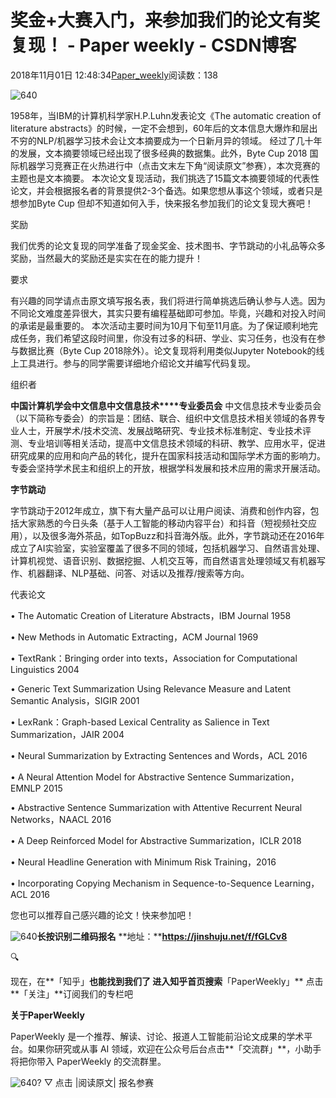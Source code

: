 
# 奖金+大赛入门，来参加我们的论文有奖复现！ - Paper weekly - CSDN博客


2018年11月01日 12:48:34[Paper_weekly](https://me.csdn.net/c9Yv2cf9I06K2A9E)阅读数：138


![640](https://ss.csdn.net/p?https://mmbiz.qpic.cn/mmbiz_gif/VBcD02jFhgmXGmf1HrjmR1PzibhHTaFs5E9khEWEmEdJUDPDRCSIjfaFbUr066t4QUGfeLza0iazricB95e4ianEXw/640)

1958年，当IBM的计算机科学家H.P.Luhn发表论文《The automatic creation of literature abstracts》的时候，一定不会想到，60年后的文本信息大爆炸和层出不穷的NLP/机器学习技术会让文本摘要成为一个日新月异的领域。
经过了几十年的发展，文本摘要领域已经出现了很多经典的数据集。此外，Byte Cup 2018 国际机器学习竞赛正在火热进行中（点击文末左下角“阅读原文”参赛），本次竞赛的主题也是文本摘要。
本次论文复现活动，我们挑选了15篇文本摘要领域的代表性论文，并会根据报名者的背景提供2-3个备选。如果您想从事这个领域，或者只是想参加Byte Cup 但却不知道如何入手，快来报名参加我们的论文复现大赛吧！


奖励

我们优秀的论文复现的同学准备了现金奖金、技术图书、字节跳动的小礼品等众多奖励，当然最大的奖励还是实实在在的能力提升！


要求

有兴趣的同学请点击原文填写报名表，我们将进行简单挑选后确认参与人选。因为不同论文难度差异很大，其实只要有编程基础即可参加。毕竟，兴趣和对投入时间的承诺是最重要的。
本次活动主要时间为10月下旬至11月底。为了保证顺利地完成任务，我们希望这段时间里，你没有过多的科研、学业、实习任务，也没有在参与数据比赛（Byte Cup 2018除外）。论文复现将利用类似Jupyter Notebook的线上工具进行。参与的同学需要详细地介绍论文并编写代码复现。


组织者


**中国计算机学会中文信息中文信息技术****专业委员会**
中文信息技术专业委员会（以下简称专委会）的宗旨是：团结、联合、组织中文信息技术相关领域的各界专业人士，开展学术/技术交流、发展战略研究、专业技术标准制定、专业技术评测、专业培训等相关活动，提高中文信息技术领域的科研、教学、应用水平，促进研究成果的应用和向产品的转化，提升在国家科技活动和国际学术方面的影响力。专委会坚持学术民主和组织上的开放，根据学科发展和技术应用的需求开展活动。



**字节跳动**

字节跳动于2012年成立，旗下有大量产品可以让用户阅读、消费和创作内容，包括大家熟悉的今日头条（基于人工智能的移动内容平台）和抖音（短视频社交应用），以及很多海外茶品，如TopBuzz和抖音海外版。此外，字节跳动还在2016年成立了AI实验室，实验室覆盖了很多不同的领域，包括机器学习、自然语言处理、计算机视觉、语音识别、数据挖掘、人机交互等，而自然语言处理领域又有机器写作、机器翻译、NLP基础、问答、对话以及推荐/搜索等方向。



代表论文


• The Automatic Creation of Literature Abstracts，IBM Journal 1958

• New Methods in Automatic Extracting，ACM Journal 1969

• TextRank：Bringing order into texts，Association for Computational Linguistics 2004

• Generic Text Summarization Using Relevance Measure and Latent Semantic Analysis，SIGIR 2001

• LexRank：Graph-based Lexical Centrality as Salience in Text Summarization，JAIR 2004

• Neural Summarization by Extracting Sentences and Words，ACL 2016

• A Neural Attention Model for Abstractive Sentence Summarization，EMNLP 2015

• Abstractive Sentence Summarization with Attentive Recurrent Neural Networks，NAACL 2016

• A Deep Reinforced Model for Abstractive Summarization，ICLR 2018

• Neural Headline Generation with Minimum Risk Training，2016

• Incorporating Copying Mechanism in Sequence-to-Sequence Learning，ACL 2016


您也可以推荐自己感兴趣的论文！快来参加吧！

![640](https://ss.csdn.net/p?https://mmbiz.qpic.cn/mmbiz_png/WzvcAscfKwN7ic6tx5wkpDzoDyv0NgnFOJRGicMwx8VicHibC2mOONDR2ickA5tljTTteGYnZoWC2oEPIpsHRqQH0jw/640)**长按识别二维码报名**
**地址：****https://jinshuju.net/f/fGLCv8**

🔍

现在，在**「知乎」**也能找到我们了
进入知乎首页搜索**「PaperWeekly」**
点击**「关注」**订阅我们的专栏吧


**关于PaperWeekly**

PaperWeekly 是一个推荐、解读、讨论、报道人工智能前沿论文成果的学术平台。如果你研究或从事 AI 领域，欢迎在公众号后台点击**「交流群」**，小助手将把你带入 PaperWeekly 的交流群里。

![640?](https://ss.csdn.net/p?https://mmbiz.qpic.cn/mmbiz_gif/VBcD02jFhgkXb8A1kiafKxib8NXiaPMU8mQvRWVBtFNic4G5b5GDD7YdwrsCAicOc8kp5tdEOU3x7ufnleSbKkiaj5Dg/640?)
▽ 点击 |阅读原文| 报名参赛


